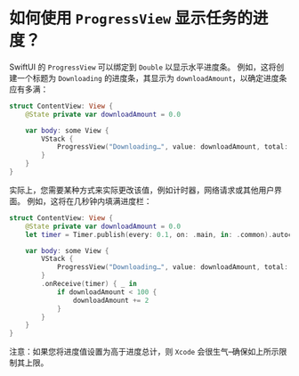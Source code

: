 如何使用 `ProgressView` 显示任务的进度？
===

SwiftUI 的 `ProgressView` 可以绑定到 `Double` 以显示水平进度条。 例如，这将创建一个标题为 `Downloading` 的进度条，其显示为 `downloadAmount`，以确定进度条应有多满：

```swift
struct ContentView: View {
    @State private var downloadAmount = 0.0

    var body: some View {
        VStack {
            ProgressView("Downloading…", value: downloadAmount, total: 100)
        }
    }
}
```

实际上，您需要某种方式来实际更改该值，例如计时器，网络请求或其他用户界面。 例如，这将在几秒钟内填满进度栏：

```swift
struct ContentView: View {
    @State private var downloadAmount = 0.0
    let timer = Timer.publish(every: 0.1, on: .main, in: .common).autoconnect()

    var body: some View {
        VStack {
            ProgressView("Downloading…", value: downloadAmount, total: 100)
        }
        .onReceive(timer) { _ in
            if downloadAmount < 100 {
                downloadAmount += 2
            }
        }
    }
}
```

注意：如果您将进度值设置为高于进度总计，则 `Xcode` 会很生气–确保如上所示限制其上限。